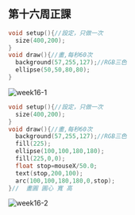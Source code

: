 ## 第十六周正課

```c
void setup(){//設定，只做一次
  size(400,200);
}
void draw(){//畫,每秒60次
  background(57,255,127);//RGB三色
  ellipse(50,50,80,80);
}
```
![week16-1](https://user-images.githubusercontent.com/71545492/121619282-efb01200-ca9a-11eb-9a48-d7e1e441031b.png)

```c
void setup(){//設定，只做一次
  size(400,200);
}
void draw(){//畫,每秒60次
  background(57,255,127);//RGB三色
  fill(225);
  ellipse(100,100,180,180);
  fill(225,0,0);
  float stop=mouseX/50.0;
  text(stop,200,100);
  arc(100,100,180,180,0,stop);
}//  畫圓 圓心 寬 高
```
![week16-2](https://user-images.githubusercontent.com/71545492/121619293-f2126c00-ca9a-11eb-8c7a-2df59403346e.png)

